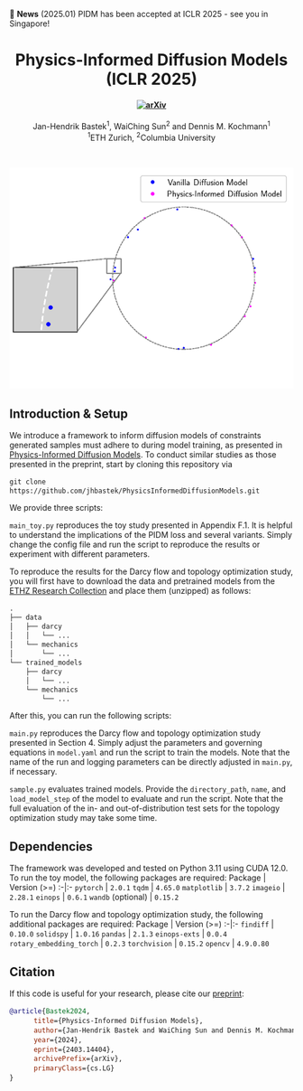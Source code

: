 :tada: **News** (2025.01) PIDM has been accepted at ICLR 2025 - see you in Singapore!

<h1 align="center">Physics-Informed Diffusion Models (ICLR 2025)</h1>
<h4 align="center">
<a href="https://arxiv.org/abs/2403.14404"><img src="https://img.shields.io/badge/arXiv-2403.14404-blue" alt="arXiv"></a>
</h4>
<div align="center">
  <span class="author-block">
    <a>Jan-Hendrik Bastek</a><sup>1</sup>,</span>
  <span class="author-block">
    <a>WaiChing Sun</a><sup>2</sup> and</span>
  <span class="author-block">
    <a>Dennis M. Kochmann</a><sup>1</sup></span>
</div>
<div align="center">
  <span class="author-block"><sup>1</sup>ETH Zurich,</span>
  <span class="author-block"><sup>2</sup>Columbia University</span>
</div>

$~$
<p align="center"><img src="circular_samples.gif" width="550"\></p>

## Introduction & Setup
We introduce a framework to inform diffusion models of constraints generated samples must adhere to during model training, as presented in [Physics-Informed Diffusion Models](https://arxiv.org/abs/2403.14404).
To conduct similar studies as those presented in the preprint, start by cloning this repository via
```
git clone https://github.com/jhbastek/PhysicsInformedDiffusionModels.git
```
We provide three scripts:

`main_toy.py` reproduces the toy study presented in Appendix F.1. It is helpful to understand the implications of the PIDM loss and several variants. Simply change the config file and run the script to reproduce the results or experiment with different parameters.

To reproduce the results for the Darcy flow and topology optimization study, you will first have to download the data and pretrained models from the [ETHZ Research Collection](https://doi.org/10.3929/ethz-b-000674074) and place them (unzipped) as follows:
```
.
├── data
│   ├── darcy
│   │   └── ...
│   └── mechanics
│       └── ...
└── trained_models
    ├── darcy
    │   └── ...
    └── mechanics
        └── ...
```

After this, you can run the following scripts:

`main.py` reproduces the Darcy flow and topology optimization study presented in Section 4. Simply adjust the parameters and governing equations in `model.yaml` and run the script to train the models. Note that the name of the run and logging parameters can be directly adjusted in `main.py`, if necessary.

`sample.py` evaluates trained models. Provide the `directory_path`, `name`, and `load_model_step` of the model to evaluate and run the script. Note that the full evaluation of the in- and out-of-distribution test sets for the topology optimization study may take some time.

## Dependencies

The framework was developed and tested on Python 3.11 using CUDA 12.0.
To run the toy model, the following packages are required:
Package | Version (>=)
:-|:-
`pytorch`                   | `2.0.1`
`tqdm`                      | `4.65.0`
`matplotlib`                | `3.7.2`
`imageio`                   | `2.28.1`
`einops`                    | `0.6.1`
`wandb` (optional)          | `0.15.2`

To run the Darcy flow and topology optimization study, the following additional packages are required:
Package | Version (>=)
:-|:-
`findiff`                   | `0.10.0`
`solidspy`                  | `1.0.16`
`pandas`                    | `2.1.3`
`einops-exts`               | `0.0.4`
`rotary_embedding_torch`    | `0.2.3`
`torchvision`               | `0.15.2`
`opencv`                    | `4.9.0.80`

## Citation

If this code is useful for your research, please cite our [preprint](https://arxiv.org/abs/2403.14404):
```bibtex
@article{Bastek2024,
      title={Physics-Informed Diffusion Models}, 
      author={Jan-Hendrik Bastek and WaiChing Sun and Dennis M. Kochmann},
      year={2024},
      eprint={2403.14404},
      archivePrefix={arXiv},
      primaryClass={cs.LG}
}
